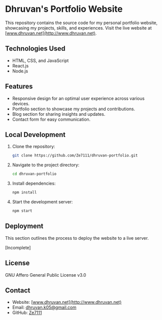 # Dhruvan's Portfolio Website

This repository contains the source code for my personal portfolio website, showcasing my projects, skills, and experiences. Visit the live website at [www.dhruvan.net](http://www.dhruvan.net).

## Technologies Used

- HTML, CSS, and JavaScript
- React.js
- Node.js

## Features

- Responsive design for an optimal user experience across various devices.
- Portfolio section to showcase my projects and contributions.
- Blog section for sharing insights and updates.
- Contact form for easy communication.

## Local Development

1. Clone the repository:
   ```bash
   git clone https://github.com/Ze7111/dhruvan-portfolio.git
   ```

2. Navigate to the project directory:
   ```bash
   cd dhruvan-portfolio
   ```

3. Install dependencies:
   ```bash
   npm install
   ```

4. Start the development server:
   ```bash
   npm start
   ```

## Deployment

This section outlines the process to deploy the website to a live server.

[Incomplete]

## License

GNU Affero General Public License v3.0

## Contact

- Website: [www.dhruvan.net](http://www.dhruvan.net)
- Email: dhruvan.k05@gmail.com
- GitHub: [Ze7111](https://github.com/Ze7111)
